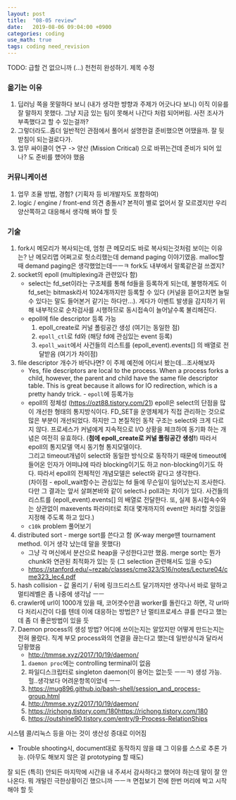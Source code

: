 ```yaml
---
layout: post
title:  "08-05 review"
date:   2019-08-06 09:04:00 +0900
categories: coding
use_math: true
tags: coding need_revision
---
```


TODO: 급할 건 없으니까 (...) 천천히 완성하기. 제목 수정


### 옮기는 이유
1. 딥러닝 쪽을 못말하다 보니 (내가 생각한 뱡향과 주제가 어긋나다 보니) 이직 이유를 잘 말하지 못했다. 그냥 지금 있는 팀이 못해서 나간다 처럼 되어버림. 사전 조사가 부족했다고 할 수 있는걸까?
2. 그렇더라도..좀더 일반적인 관점에서 풀어서 설명한걸 준비했으면 어땠을까. 잘 뒷받침이 되는걸로다가.
3. 업무 싸이클이 연구 -> 양산 (Mission Critical) 으로 바뀌는건데 준비가 되어 있나? 도 준비를 헀어야 했음

### 커뮤니케이션
1. 업무 조율 방법, 경험? (기획자 등 비개발자도 포함하여)
2. logic / engine / front-end 의견 충돌시? 본적이 별로 없어서 잘 모르겠지만 우리 양산쪽하고 대응해서 생각해 봐야 할 듯

### 기술
1. fork시 메모리가 복사되는데, 엄청 큰 메모리도 바로 복사되는것처럼 보이는 이유는? 난 메모리맵 어쩌고로 헛소리했는데 demand paging 이야기였음. malloc할때 demand paging은 생각했었는데ㅡㅡㅋ fork도 내부에서 말록같은걸 쓰겠지?
1. socket의 epoll (multiplexing과 관련있다 함)
    - select는 fd_set이라는 구조체를 통해 fd들을 등록하게 되는데, 불행하게도 이 fd_set는 bitmask라서 1024개까지만 등록할 수 있다 (커널을 뜯어고치면 늘릴 수 있다는 말도 들어본거 같기는 하다만...). 게다가 이벤트 발생을 감지하기 위해 내부적으로 순차검사를 시행하므로 동시접속이 늘어날수록 불리해진다.
    - epoll에 file descriptor 등록 가능
        1. epoll_create로 커널 폴링공간 생성 (여기는 동일한 점)
        2.  `epoll_ctl`로 fd와 (해당 fd에 관심있는 event 등록) 
        3.  `epoll_wait`에서 사건들의 리스트를 (epoll_event).events[] 의 배열로 전달받음 (여기가 차이점)
2. file descriptor 개수가 바닥나면? 이 주제 예전에 어디서 봤는데...조사해보자
    - Yes, file descriptors are local to the process. When a process forks a child, however, the parent and child have the same file descriptor table. This is great because it allows for IO redirection, which is a pretty handy trick. - `epoll`에 등록가능
    - epoll의 정체성  (<a href="https://ozt88.tistory.com/21" target="_blank">https://ozt88.tistory.com/21</a>)
    epoll은 select의 단점을 많이 개선한 형태의 통지방식이다. FD_SET을 운영체제가 직접 관리하는 것으로 많은 부분이 개선되었다. 하지만 그 본질적인 동작 구조는 select와 크게 다르지 않다. 프로세스가 커널에게 지속적으로 I/O 상황을 체크하여 동기화 하는 개념은 여전히 유효하다. (__첨에 epoll_create로 커널 폴링공간 생성!__) 따라서 epoll의 통지모델 역시 동기형 통지모델이다.  
    그리고 timeout개념이 select와 동일한 방식으로 동작하기 때문에 timeout에 들어온 인자가 어떠냐에 따라 blocking이기도 하고 non-blocking이기도 하다. 따라서 epoll의 전체적인 개념모델은 select와 같다고 생각한다.  
    (차이점 - epoll_wait함수는 관심있는 fd 들에 무슨일이 일어났는지 조사한다. 다만 그 결과는 앞서 살펴본바와 같이 select나 poll과는 차이가 있다. 사건들의 리스트를 (epoll_event).events[] 의 배열로 전달한다. 또, 실제 동시접속수와는 상관없이 maxevents 파라미터로 최대 몇개까지의 event만 처리할 것임을 지정해 주도록 하고 있다.)
    - `c10k` problem 풀어보기
3. distributed sort - merge sort를 쓴다고 함 (K-way merge땐 tournament method. 이거 생각 났는데 말을 못했다)
    - 그냥 각 머신에서 분산으로 heap을 구성한다고만 했음. merge sort는 뭔가 chunk와 연관된 최적화가 있는 듯 (그 selection 관련해서도 있을 수도)
    - <a href="https://stanford.edu/~rezab/classes/cme323/S16/notes/Lecture04/cme323_lec4.pdf" target="_blank">https://stanford.edu/~rezab/classes/cme323/S16/notes/Lecture04/cme323_lec4.pdf</a>
4. hash collision - 값 올리기 / 뒤에 링크드리스트 달기까지만 생각나서 바로 말하고 멀티레벨은 좀 나중에 생각남 ㅡㅡ
5. crawler에 url이 1000개 있을 때, 코어갯수만큼 worker를 돌린다고 하면, 각 url마다 처리시간이 다를 텐데 이에 대응하는 방법은? 난 멀티프로세스 큐를 쓴다고 했는데 좀 더 좋은방법이 있을 듯
6. Daemon process의 생성 방법? 어디에 쓰이는지는 알았지만 어떻게 만드는지는 전혀 몰랐다. 직계 부모 process와의 연결을 끊는다고 했는데 일반상식과 달라서 당황했음
    - <a href="http://tmmse.xyz/2017/10/19/daemon/" target="_blank">http://tmmse.xyz/2017/10/19/daemon/</a>
    1. `daemon proc`에는 controlling terminal이 없음
    2. 파일디스크립터로 singleton daemon(이 용어는 없는듯 ㅡㅡㅋ) 생성 가능. 
    헐..생각보다 어려운항목이었네 ㅡㅡ
    1. <a href="https://mug896.github.io/bash-shell/session_and_process-group.html" target="_blank">https://mug896.github.io/bash-shell/session_and_process-group.html</a>
    2. <a href="hhttp://tmmse.xyz/2017/10/19/daemon/" target="_blank">http://tmmse.xyz/2017/10/19/daemon/</a>
    3. <a href="https://richong.tistory.com/180" target="_blank">https://richong.tistory.com/180</a>https://richong.tistory.com/180
    4. <a href="https://outshine90.tistory.com/entry/9-Process-RelationShips" target="_blank">https://outshine90.tistory.com/entry/9-Process-RelationShips</a>


시스템 콜/리눅스 등을 아는 것이 생산성 증대로 이어짐  
- Trouble shooting시, document대로 동작하지 않을 떄 그 이유를 스스로 추론 가능. (아무도 해보지 않은 걸 prototyping 할 때도)

잘 되든 (특히) 안되든 마지막에 시간을 내 주셔서 감사하다고 했어야 하는데 말이 잘 안 나온다. 뭐 개털린 극한상황이긴 했으니까 ㅡㅡㅋ 면접보기 전에 한번 머리에 박고 시작해야 할 듯
